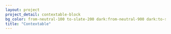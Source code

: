 ```yaml
---
layout: project
project_detail: contextable-block
bg_color: from-neutral-100 to-slate-200 dark:from-neutral-900 dark:to-slate-800
title: "Contextable"
---
```

